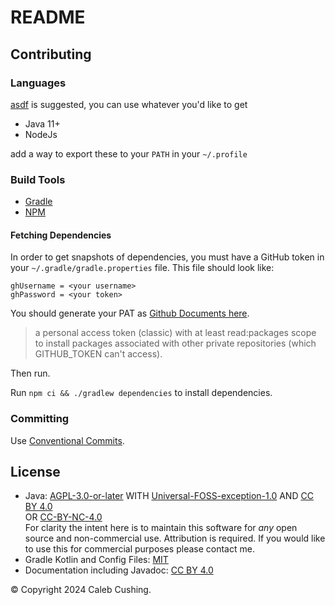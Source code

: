 <!--
© Copyright 2024 Caleb Cushing.
SPDX-License-Identifier: CC-BY-4.0
-->

# README

## Contributing

### Languages

[asdf](https://asdf-vm.com) is suggested, you can use whatever you'd like to get

- Java 11+
- NodeJs

add a way to export these to your `PATH` in your `~/.profile`

### Build Tools

- [Gradle](https://docs.gradle.org/current/userguide/command_line_interface.html)
- [NPM](https://docs.npmjs.com/about-npm)

#### Fetching Dependencies

In order to get snapshots of dependencies, you must have a GitHub token in your `~/.gradle/gradle.properties` file. This
file should look like:

```properties
ghUsername = <your username>
ghPassword = <your token>
```

You should generate your PAT
as [Github Documents here](https://docs.github.com/en/packages/working-with-a-github-packages-registry/working-with-the-gradle-registry#authenticating-to-github-packages).

> a personal access token (classic) with at least read:packages scope to install packages associated with other private
> repositories (which GITHUB_TOKEN can't access).

Then run.

Run `npm ci && ./gradlew dependencies` to install dependencies.

### Committing

Use [Conventional Commits](https://www.conventionalcommits.org/en/v1.0.0/).

## License

- Java: [AGPL-3.0-or-later](https://choosealicense.com/licenses/agpl-3.0/)
  WITH [Universal-FOSS-exception-1.0](https://spdx.org/licenses/Universal-FOSS-exception-1.0.html)
  AND [CC BY 4.0](https://choosealicense.com/licenses/cc-by-4.0/)\
  OR [CC-BY-NC-4.0](https://creativecommons.org/licenses/by-nc/4.0/)\
  For clarity the intent here is to maintain this software for _any_ open source and non-commercial use. Attribution is
  required. If you would like to use this for commercial purposes please contact me.
- Gradle Kotlin and Config Files: [MIT](https://choosealicense.com/licenses/mit/)
- Documentation including Javadoc: [CC BY 4.0](https://choosealicense.com/licenses/cc-by-4.0/)

© Copyright 2024 Caleb Cushing.
